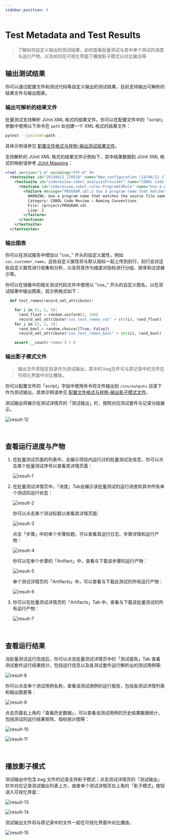 ```yaml
---
sidebar_position: 6
---
```


# Test Metadata and Test Results

> 了解如何自定义输出的测试结果，如何查看批量测试与其中单个测试的进度与运行产物，以及如何在可视化界面下播放影子模式以对比输出等

## 输出测试结果

你可以通过配置文件和测试代码等自定义输出的测试结果，目前支持输出可解析的结果文件与输出图表。

### 输出可解析的结果文件

批量测试支持解析 JUnit XML 格式的结果文件。你可以在配置文件中的「script」参数中使用以下命令在 `path` 处创建一个 XML 格式的结果文件：

```bash
pytest --junitxml=path
```

具体示例请参见 [配置文件格式与样例-输出测试结果文件](../8-regression/yaml-sample.md#输出测试结果文件)。

支持解析的 JUnit XML 格式的结果文件示例如下，其中结果数据到 JUnit XML 格式的映射请参考 [JUnit Mapping](https://www.ibm.com/docs/en/developer-for-zos/14.1?topic=formats-junit-xml-format#junitschema__table_junitmap)：

```xml
<?xml version="1.0" encoding="UTF-8" ?>
  <testsuites id="20140612_170519" name="New_configuration (14/06/12 17:05:19)" tests="225" failures="1262" time="0.001">
    <testsuite id="codereview.cobol.analysisProvider" name="COBOL Code Review" tests="45" failures="17" time="0.001">
      <testcase id="codereview.cobol.rules.ProgramIdRule" name="Use a program name that matches the source file name" time="0.001">
        <failure message="PROGRAM.cbl:2 Use a program name that matches the source file name" type="WARNING">
          WARNING: Use a program name that matches the source file name
          Category: COBOL Code Review – Naming Conventions
          File: /project/PROGRAM.cbl
          Line: 2
        </failure>
      </testcase>
    </testsuite>
  </testsuites>
```

### 输出图表

你可以在测试报告中增加以 "cos\_" 开头的自定义属性，例如`cos_customer_name`，这些自定义属性将与默认指标一起上传到刻行，刻行会对这些自定义属性进行收集和分析，以及将其作为维度对指标进行分组、排序和过滤展示等。

你可以在镜像中的相关测试代码文件中使用以 "cos\_" 开头的自定义图名，以在测试结果中输出图表，其示例格式如下：

```python
  def test_romeo(record_xml_attribute):

    for i in (1, 2, 3):
      rand_float = random.uniform(1, 100)
      record_xml_attribute("cos_test_romeo_val" + str(i), rand_float)
    for i in (1, 2, 3):
      rand_bool = random.choice([True, False])
      record_xml_attribute("cos_test_romeo_bool" + str(i), rand_bool)

    assert __count('romeo') > 0
```

### 输出影子模式文件

> 输出文件至指定目录作为测试输出，其中的.bag文件可与原记录中的文件在可视化界面中对比播放。

你可以配置文件的「script」字段中使用命令将文件输出到 `/cos/outputs` 目录下作为测试输出，具体示例请参见 [配置文件格式与样例-输出影子模式文件](../8-regression/yaml-sample.md#输出影子模式文件)。

测试输出将展示在测试详情页的「测试输出」栏，按照对应测试套件与记录分级展示。

![result-12](../img/shadow-mode-1.png)

<br />

## 查看运行进度与产物

1. 在批量测试页面的列表中，会展示项目内运行过的批量测试及信息，你可以点击某个批量测试序号以查看其详情页面：

   ![result-1](../img/status-1.png)

2. 在批量测试详情页中，「进度」Tab会展示该批量测试的运行进度和其中所有单个测试的运行状态：

   ![result-2](../img/status-2.png)

   你可以点击某个测试标题以查看其详情页面:

   ![result-3](../img/status-3.png)

   点击「步骤」中的单个步骤标题，可以查看其运行日志、步骤详情和运行产物：

   ![result-4](../img/status-4.png)

   你可以在单个步骤的「Artifact」中，查看与下载该步骤的运行产物：

   ![result-5](../img/artifacts-1.png)

   单个测试详情页的「Artifacts」中，可以查看与下载此测试的所有运行产物：

   ![result-6](../img/artifacts-2.png)

3. 你可以在批量测试详情页的「Artifacts」Tab 中，查看与下载该批量测试的所有运行产物：

   ![result-7](../img/artifacts-3.png)

<br />

## 查看运行结果

当批量测试运行完成后，你可以点击批量测试详情页中的「测试报告」Tab 查看测试套件运行结果统计，包括运行信息以及各测试套件运行解析出的测试用例等:

![result-8](../img/report-1.png)

你可以点击单个测试用例名称，查看该测试用例的运行报告，包括各测试详情列表和输出图表等：

![result-9](../img/report-2.png)

点击页面右上角的「查看历史数据」，可以查看该测试用例的历史结果数据统计，包括测试的运行结果矩阵、指标统计图等：

![result-10](../img/report-3.png)

![result-11](../img/report-4.png)

<br />

## 播放影子模式

测试输出中包含.bag 文件的记录支持影子模式；点击测试详情页的「测试输出」栏中对应记录测试输出列表上方，或者单个测试详情页右上角的「影子模式」按钮进入可视化界面：

![result-13](../img/shadow-mode-2.png)

![result-14](../img/shadow-mode-3.png)

测试输出文件将与原记录中的文件一起在可视化界面中对比播放。

![result-15](../img/shadow-mode-4.png)
